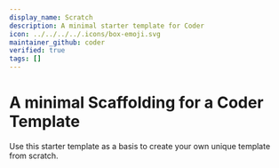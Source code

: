 ```yaml
---
display_name: Scratch
description: A minimal starter template for Coder
icon: ../../../../.icons/box-emoji.svg
maintainer_github: coder
verified: true
tags: []
---
```


# A minimal Scaffolding for a Coder Template

Use this starter template as a basis to create your own unique template from scratch.
